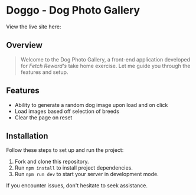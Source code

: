 # Doggo - Dog Photo Gallery

View the live site here:

## Overview

> Welcome to the Dog Photo Gallery, a front-end application developed for _Fetch Reward's_ take home exercise.
> Let me guide you through the features and setup.

## Features

- Ability to generate a random dog image upon load and on click
- Load images based off selection of breeds
- Clear the page on reset

## Installation

Follow these steps to set up and run the project:

1. Fork and clone this repository.
2. Run `npm install` to install project dependencies.
3. Run `npm run dev` to start your server in development mode.

If you encounter issues, don't hesitate to seek assistance.
